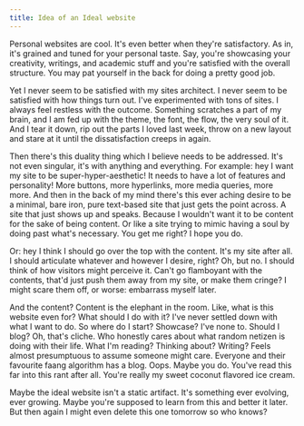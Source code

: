 ```yaml
---
title: Idea of an Ideal website
---
```

 

Personal websites are cool. It's even better when they're satisfactory. As in, it's grained and tuned for your personal taste. Say, you're showcasing your creativity, writings, and academic stuff and you're satisfied with the overall structure. You may pat yourself in the back for doing a pretty good job. 

Yet I never seem to be satisfied with my sites architect. I never seem to be satisfied with how things turn out. I've experimented with tons of sites. I always feel restless with the outcome. Something scratches a part of my brain, and I am fed up with the theme, the font, the flow, the very soul of it. And I tear it down, rip out the parts I loved last week, throw on a new layout and stare at it until the dissatisfaction creeps in again.

Then there's this duality thing which I believe needs to be addressed. It's not even singular, it's with anything and everything. For example: hey I want my site to be super-hyper-aesthetic! It needs to have a lot of features and personality! More buttons, more hyperlinks, more media queries, more more. And then in the back of my mind there's this ever aching desire to be a minimal, bare iron, pure text-based site that just gets the point across. A site that just shows up and speaks. Because I wouldn't want it to be content for the sake of being content. Or like a site trying to mimic having a soul by doing past what's necessary. You get me right? I hope you do.

Or: hey I think I should go over the top with the content. It's my site after all. I should articulate whatever and however I desire, right? Oh, but no. I should think of how visitors might perceive it. Can't go flamboyant with the contents, that'd just push them away from my site, or make them cringe? I might scare them off, or worse: embarrass myself later. 

And the content? Content is the elephant in the room. Like, what is this website even for? What should I do with it? I've never settled down with what I want to do. So where do I start? Showcase? I've none to. Should I blog? Oh, that's cliche. Who honestly cares about what random netizen is doing with their life. What I'm reading? Thinking about? Writing? Feels almost presumptuous to assume someone might care. Everyone and their favourite faang algorithm has a blog. Oops. Maybe you do. You've read this far into this rant after all. You're really my sweet coconut flavored ice cream.

Maybe the ideal website isn't a static artifact. It's something ever evolving, ever growing. Maybe you're supposed to learn from this and better it later. But then again I might even delete this one tomorrow so who knows?
